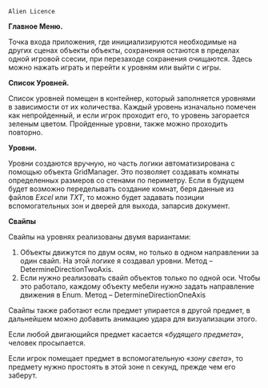    Alien Licence

**Главное Меню.**

Точка входа приложения, где инициализируются необходимые на других сценах объекты объекты, сохранения остаются в пределах одной игровой ссесии, при перезаходе сохранения очищаются. Здесь можно нажать играть и перейти к уровням или выйти с игры.

**Список Уровней.**

Список уровней помещен в контейнер, который заполняется уровнями в зависимости от их количества. Каждый уровень изначально помечен как непройденный, и если игрок проходит его, то уровень загорается зеленым цветом. Пройденные уровни, также можно проходить повторно.

**Уровни.**

Уровни создаются вручную, но часть логики автоматизирована с помощью объекта GridManager. Это позволяет создавать комнаты определенных размеров со стенами по периметру. Если в будущем будет возможно переделывать создание комнат, беря данные из файлов _Excel_ или _TXT_, то можно будет задавать позиции вспомогательных зон и дверей для выхода, запарсив документ.

**Свайпы**

Свайпы на уровнях реализованы двумя вариантами:

1. Объекты движутся по двум осям, но только в одном направлении за один свайп. На этой логике я создавал уровни. Метод – DetermineDirectionTwoAxis.
2. Если нужно реализовать свайп объектов только по одной оси. Чтобы это работало, каждому объекту мебели нужно задать направление движения в Enum. Метод – DetermineDirectionOneAxis

Свайпы также работают если предмет упирается в другой предмет, в дальнейшем можно добавить анимацию удара для визуализации этого.

Если любой двигающийся предмет касается «_будящего предмета_», человек просыпается.

Если игрок помещает предмет в вспомогательную «_зону света_», то предмету нужно простоять в этой зоне n секунд, прежде чем его заберут.
